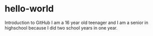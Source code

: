 # hello-world
Introduction to GitHub
I am a 16 year old teenager and I am a senior in highschool because I did two school years in one year.
